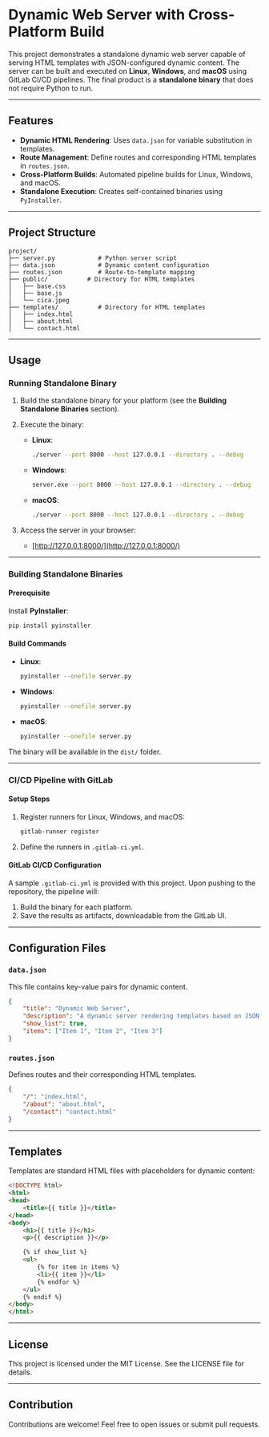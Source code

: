 # Dynamic Web Server with Cross-Platform Build

This project demonstrates a standalone dynamic web server capable of serving HTML templates with JSON-configured dynamic content. The server can be built and executed on **Linux**, **Windows**, and **macOS** using GitLab CI/CD pipelines. The final product is a **standalone binary** that does not require Python to run.

---

## Features

- **Dynamic HTML Rendering**: Uses `data.json` for variable substitution in templates.
- **Route Management**: Define routes and corresponding HTML templates in `routes.json`.
- **Cross-Platform Builds**: Automated pipeline builds for Linux, Windows, and macOS.
- **Standalone Execution**: Creates self-contained binaries using `PyInstaller`.

---

## Project Structure

```
project/
├── server.py            # Python server script
├── data.json            # Dynamic content configuration
├── routes.json          # Route-to-template mapping
├── public/           # Directory for HTML templates
│   ├── base.css
│   ├── base.js
│   └── cica.jpeg
├── templates/           # Directory for HTML templates
│   ├── index.html
│   ├── about.html
│   └── contact.html

```

---

## Usage

### Running Standalone Binary

1. Build the standalone binary for your platform (see the **Building Standalone Binaries** section).

2. Execute the binary:
   - **Linux**:
     ```bash
     ./server --port 8000 --host 127.0.0.1 --directory . --debug
     ```
   - **Windows**:
     ```bash
     server.exe --port 8000 --host 127.0.0.1 --directory . --debug
     ```
   - **macOS**:
     ```bash
     ./server --port 8000 --host 127.0.0.1 --directory . --debug
     ```

3. Access the server in your browser:
   - [http://127.0.0.1:8000/](http://127.0.0.1:8000/)

---

### Building Standalone Binaries

#### Prerequisite

Install **PyInstaller**:
```bash
pip install pyinstaller
```

#### Build Commands

- **Linux**:
  ```bash
  pyinstaller --onefile server.py
  ```
- **Windows**:
  ```bash
  pyinstaller --onefile server.py
  ```
- **macOS**:
  ```bash
  pyinstaller --onefile server.py
  ```

The binary will be available in the `dist/` folder.

---

### CI/CD Pipeline with GitLab

#### Setup Steps

1. Register runners for Linux, Windows, and macOS:
   ```bash
   gitlab-runner register
   ```

2. Define the runners in `.gitlab-ci.yml`.

#### GitLab CI/CD Configuration

A sample `.gitlab-ci.yml` is provided with this project. Upon pushing to the repository, the pipeline will:

1. Build the binary for each platform.
2. Save the results as artifacts, downloadable from the GitLab UI.

---

## Configuration Files

### `data.json`

This file contains key-value pairs for dynamic content.

```json
{
    "title": "Dynamic Web Server",
    "description": "A dynamic server rendering templates based on JSON content.",
    "show_list": true,
    "items": ["Item 1", "Item 2", "Item 3"]
}
```

### `routes.json`

Defines routes and their corresponding HTML templates.

```json
{
    "/": "index.html",
    "/about": "about.html",
    "/contact": "contact.html"
}
```

---

## Templates

Templates are standard HTML files with placeholders for dynamic content:

```html
<!DOCTYPE html>
<html>
<head>
    <title>{{ title }}</title>
</head>
<body>
    <h1>{{ title }}</h1>
    <p>{{ description }}</p>

    {% if show_list %}
    <ul>
        {% for item in items %}
        <li>{{ item }}</li>
        {% endfor %}
    </ul>
    {% endif %}
</body>
</html>
```

---

## License

This project is licensed under the MIT License. See the LICENSE file for details.

---

## Contribution

Contributions are welcome! Feel free to open issues or submit pull requests.

